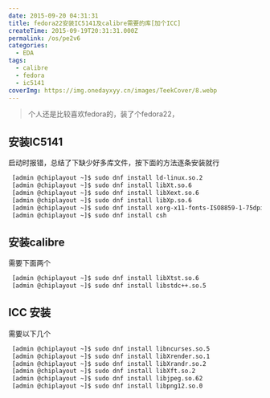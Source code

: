 ```yaml
---
date: 2015-09-20 04:31:31
title: fedora22安装IC5141及calibre需要的库[加个ICC]
createTime: 2015-09-19T20:31:31.000Z
permalink: /os/pe2v6
categories:
  - EDA
tags:
  - calibre
  - fedora
  - ic5141
coverImg: https://img.onedayxyy.cn/images/TeekCover/8.webp
---
```


> 个人还是比较喜欢fedora的，装了个fedora22， 

## 安装IC5141
启动时报错，总结了下缺少好多库文件，按下面的方法逐条安装就行 
```sh
 [admin @chiplayout ~]$ sudo dnf install ld-linux.so.2 
 [admin @chiplayout ~]$ sudo dnf install libXt.so.6 
 [admin @chiplayout ~]$ sudo dnf install libXext.so.6
 [admin @chiplayout ~]$ sudo dnf install libXp.so.6
 [admin @chiplayout ~]$ sudo dnf install xorg-x11-fonts-ISO8859-1-75dpi.noarch
 [admin @chiplayout ~]$ sudo dnf install csh
```
## 安装calibre
需要下面两个 
```sh
 [admin @chiplayout ~]$ sudo dnf install libXtst.so.6
 [admin @chiplayout ~]$ sudo dnf install libstdc++.so.5 
```
## ICC 安装
需要以下几个 
```sh
 [admin @chiplayout ~]$ sudo dnf install libncurses.so.5
 [admin @chiplayout ~]$ sudo dnf install libXrender.so.1
 [admin @chiplayout ~]$ sudo dnf install libXrandr.so.2
 [admin @chiplayout ~]$ sudo dnf install libXft.so.2
 [admin @chiplayout ~]$ sudo dnf install libjpeg.so.62
 [admin @chiplayout ~]$ sudo dnf install libpng12.so.0 
 ```
